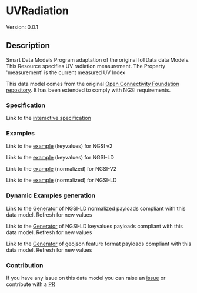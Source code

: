 # UVRadiation
Version: 0.0.1

## Description 

Smart Data Models Program adaptation of the original IoTData data Models. This Resource specifies UV radiation measurement. The Property 'measurement' is the current measured UV Index

This data model comes from the original [Open Connectivity Foundation repository](https://github.com/openconnectivityfoundation/IoTDataModels). It has been extended to comply with NGSI requirements.
### Specification

Link to the [interactive specification](https://swagger.lab.fiware.org/?url=https://smart-data-models.github.io/dataModel.OCF/UVRadiation/swagger.yaml)
### Examples

Link to the [example](https://smart-data-models.github.io/dataModel.OCF/UVRadiation/examples/example.json) (keyvalues) for NGSI v2

Link to the [example](https://smart-data-models.github.io/dataModel.OCF/UVRadiation/examples/example.jsonld) (keyvalues) for NGSI-LD

Link to the [example](https://smart-data-models.github.io/dataModel.OCF/UVRadiation/examples/example-normalized.json) (normalized) for NGSI-V2

Link to the [example](https://smart-data-models.github.io/dataModel.OCF/UVRadiation/examples/example-normalized.jsonld) (normalized) for NGSI-LD
### Dynamic Examples generation

Link to the [Generator](https://smartdatamodels.org/extra/ngsi-ld_generator.php?schemaUrl=https://raw.githubusercontent.com/smart-data-models/dataModel.OCF/master/UVRadiation/schema.json&email=info@smartdatamodels.org) of NGSI-LD normalized payloads compliant with this data model. Refresh for new values

Link to the [Generator](https://smartdatamodels.org/extra/ngsi-ld_generator_keyvalues.php?schemaUrl=https://raw.githubusercontent.com/smart-data-models/dataModel.OCF/master/UVRadiation/schema.json&email=info@smartdatamodels.org) of NGSI-LD keyvalues payloads compliant with this data model. Refresh for new values

Link to the [Generator](https://smartdatamodels.org/extra/geojson_features_generator.php?schemaUrl=https://raw.githubusercontent.com/smart-data-models/dataModel.OCF/master/UVRadiation/schema.json&email=info@smartdatamodels.org) of geojson feature format payloads compliant with this data model. Refresh for new values
### Contribution

 If you have any issue on this data model you can raise an [issue](https://github.com/smart-data-models/dataModel.OCF/issues)  or contribute with a [PR](https://github.com/smart-data-models/dataModel.OCF/pulls)